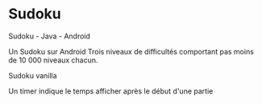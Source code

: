 # Sudoku
Sudoku - Java - Android

Un Sudoku sur Android
Trois niveaux de difficultés comportant pas moins de 10 000 niveaux chacun.

Sudoku vanilla

Un timer indique le temps afficher après le début d'une partie
